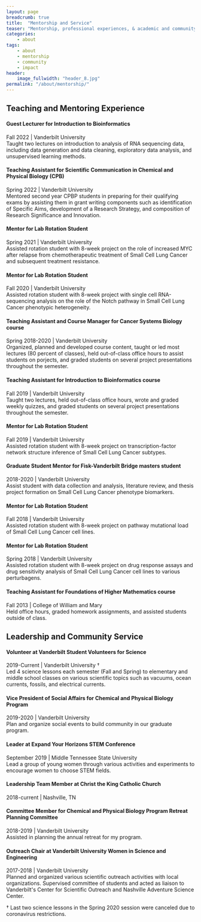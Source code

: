 ```yaml
---
layout: page
breadcrumb: true
title:  "Mentorship and Service"
teaser: "Mentorship, professional experiences, & academic and community service."
categories:
    - about
tags:
    - about
    - mentorship
    - community
    - impact
header:
    image_fullwidth: "header_8.jpg"
permalink: "/about/mentorship/"
---
```


## Teaching and Mentoring Experience

#### Guest Lecturer for Introduction to Bioinformatics
Fall 2022 | 
Vanderbilt University \
Taught two lectures on introduction to analysis of RNA sequencing data, including data generation and data cleaning, exploratory data analysis, and unsupervised learning methods. 


#### Teaching Assistant for Scientific Communication in Chemical and Physical Biology (CPB)
Spring 2022 |
Vanderbilt University \
Mentored second year CPBP students in preparing for their qualifying exams by assisting them in grant writing components such as identification of Specific Aims, development of a Research Strategy, and composition of Research Significance and Innovation.


#### Mentor for Lab Rotation Student
Spring 2021 | 
Vanderbilt University \
Assisted rotation student with 8-week project on the role of increased MYC after relapse from chemotherapeutic treatment of Small Cell Lung Cancer and subsequent treatment resistance.

#### Mentor for Lab Rotation Student
Fall 2020 | 
Vanderbilt University \
Assisted rotation student with 8-week project with single cell RNA-sequencing analysis on the role of the Notch pathway in Small Cell Lung Cancer phenotypic heterogeneity.

#### Teaching Assistant and Course Manager for Cancer Systems Biology course
Spring 2018-2020 | 
Vanderbilt University \
Organized, planned and developed course content, taught or led most lectures (80 percent of classes), held out-of-class office hours to assist students on porjects, and graded students on several project presentations throughout the semester.

#### Teaching Assistant for Introduction to Bioinformatics course
Fall 2019 | Vanderbilt University \
Taught two lectures, held out-of-class office hours, wrote and graded weekly quizzes, and graded students on several project presentations throughout the semester.

#### Mentor for Lab Rotation Student
Fall 2019 | 
Vanderbilt University \
Assisted rotation student with 8-week project on transcription-factor network structure inference of Small Cell Lung Cancer subtypes.

#### Graduate Student Mentor for Fisk-Vanderbilt Bridge masters student
2018-2020 |  Vanderbilt University \
Assist student with data collection and analysis, literature review, and thesis project formation on Small Cell Lung Cancer phenotype biomarkers.

#### Mentor for Lab Rotation Student
Fall 2018 | 
Vanderbilt University \
Assisted rotation student with 8-week project on pathway mutational load of Small Cell Lung Cancer cell lines.

#### Mentor for Lab Rotation Student
Spring 2018 | 
Vanderbilt University \
Assisted rotation student with 8-week project on drug response assays and drug sensitivity analysis of Small Cell Lung Cancer cell lines to various perturbagens.

#### Teaching Assistant for Foundations of Higher Mathematics course
Fall 2013 |  College of William and Mary \
Held office hours, graded homework assignments, and assisted students outside of class.

## Leadership and Community Service

#### Volunteer at Vanderbilt Student Volunteers for Science
2019-Current |  Vanderbilt University † \
Led 4 science lessons each semester (Fall and Spring) to elementary and middle school classes on various scientific topics such as vacuums, ocean currents, fossils, and electrical currents.

#### Vice President of Social Affairs for Chemical and Physical Biology Program
2019-2020 |  Vanderbilt University \
Plan and organize social events to build community in our graduate program.

#### Leader at Expand Your Horizons STEM Conference
September 2019 | 
 Middle Tennessee State University \
 Lead a group of young women through various activities and experiments to encourage women to choose STEM fields.

#### Leadership Team Member at Christ the King Catholic Church
2018-current | Nashville, TN

#### Committee Member for Chemical and Physical Biology Program Retreat Planning Committee
2018-2019 | 
 Vanderbilt University \
 Assisted in planning the annual retreat for my program.

#### Outreach Chair at Vanderbilt University Women in Science and Engineering 
2017-2018 | Vanderbilt University \
Planned and organized various scientific outreach activities with local organizations. Supervised committee of students and acted as liaison to Vanderbilt's Center for Scientific Outreach and Nashville Adventure Science Center.

† Last two science lessons in the Spring 2020 session were canceled due
to coronavirus restrictions.


